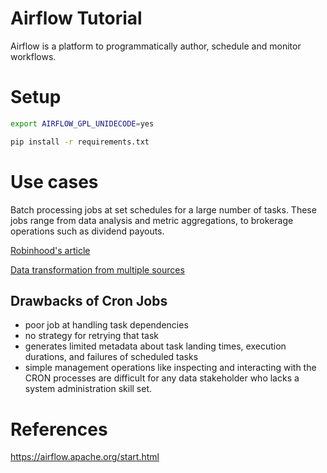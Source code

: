 # Airflow Tutorial
Airflow is a platform to programmatically author, schedule and monitor workflows.

# Setup
```bash
export AIRFLOW_GPL_UNIDECODE=yes

pip install -r requirements.txt
```

# Use cases
Batch processing jobs at set schedules for a large number of tasks. These jobs range from data analysis and metric aggregations, to brokerage operations such as dividend payouts.

[Robinhood's article](https://robinhood.engineering/why-robinhood-uses-airflow-aed13a9a90c8)

[Data transformation from multiple sources](https://medium.com/@dustinstansbury/understanding-apache-airflows-key-concepts-a96efed52b1a)

## Drawbacks of Cron Jobs
- poor job at handling task dependencies
- no strategy for retrying that task
- generates limited metadata about task landing times, execution durations, and failures of scheduled tasks
- simple management operations like inspecting and interacting with the CRON processes are difficult for any data stakeholder who lacks a system administration skill set.

# References
https://airflow.apache.org/start.html